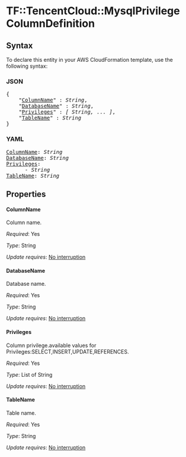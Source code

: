 # TF::TencentCloud::MysqlPrivilege ColumnDefinition

## Syntax

To declare this entity in your AWS CloudFormation template, use the following syntax:

### JSON

<pre>
{
    "<a href="#columnname" title="ColumnName">ColumnName</a>" : <i>String</i>,
    "<a href="#databasename" title="DatabaseName">DatabaseName</a>" : <i>String</i>,
    "<a href="#privileges" title="Privileges">Privileges</a>" : <i>[ String, ... ]</i>,
    "<a href="#tablename" title="TableName">TableName</a>" : <i>String</i>
}
</pre>

### YAML

<pre>
<a href="#columnname" title="ColumnName">ColumnName</a>: <i>String</i>
<a href="#databasename" title="DatabaseName">DatabaseName</a>: <i>String</i>
<a href="#privileges" title="Privileges">Privileges</a>: <i>
      - String</i>
<a href="#tablename" title="TableName">TableName</a>: <i>String</i>
</pre>

## Properties

#### ColumnName

Column name.

_Required_: Yes

_Type_: String

_Update requires_: [No interruption](https://docs.aws.amazon.com/AWSCloudFormation/latest/UserGuide/using-cfn-updating-stacks-update-behaviors.html#update-no-interrupt)

#### DatabaseName

Database name.

_Required_: Yes

_Type_: String

_Update requires_: [No interruption](https://docs.aws.amazon.com/AWSCloudFormation/latest/UserGuide/using-cfn-updating-stacks-update-behaviors.html#update-no-interrupt)

#### Privileges

Column privilege.available values for Privileges:SELECT,INSERT,UPDATE,REFERENCES.

_Required_: Yes

_Type_: List of String

_Update requires_: [No interruption](https://docs.aws.amazon.com/AWSCloudFormation/latest/UserGuide/using-cfn-updating-stacks-update-behaviors.html#update-no-interrupt)

#### TableName

Table name.

_Required_: Yes

_Type_: String

_Update requires_: [No interruption](https://docs.aws.amazon.com/AWSCloudFormation/latest/UserGuide/using-cfn-updating-stacks-update-behaviors.html#update-no-interrupt)

